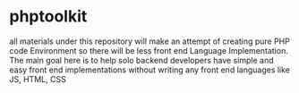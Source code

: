 # phptoolkit
all materials under this repository will make an attempt of creating pure PHP code Environment so there will be less front end Language Implementation. The main goal here is to help solo backend developers have simple and easy front end implementations without writing any front end languages like JS, HTML, CSS
